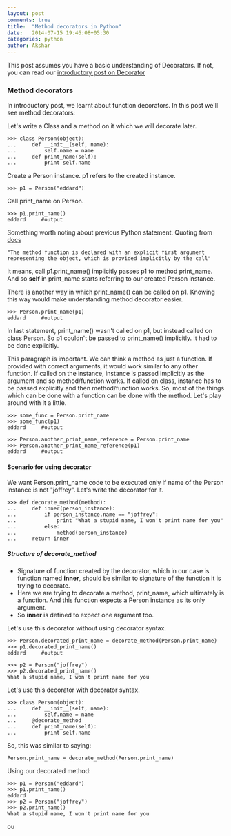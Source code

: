 ```yaml
---
layout: post
comments: true
title:  "Method decorators in Python"
date:   2014-07-15 19:46:08+05:30
categories: python
author: Akshar
---
```

This post assumes you have a basic understanding of Decorators. If not, you can read our <a href="http://agiliq.com/blog/2012/11/understanding-decorators-2/" target="_blank">introductory post on Decorator</a>

### Method decorators

In introductory post, we learnt about function decorators. In this post we'll see method decorators:

Let's write a Class and a method on it which we will decorate later.

	>>> class Person(object):
	...     def __init__(self, name):
	...         self.name = name
	...     def print_name(self):
	...         print self.name

Create a Person instance. p1 refers to the created instance.

	>>> p1 = Person("eddard")

Call print_name on Person.

	>>> p1.print_name()
	eddard     #output

Something worth noting about previous Python statement. Quoting from <a href="https://docs.python.org/2/tutorial/classes.html" target="_blank">docs</a>

	"The method function is declared with an explicit first argument representing the object, which is provided implicitly by the call"

It means, call p1.print_name() implicitly passes p1 to method print_name. And so **self** in print_name starts referring to our created Person instance.

There is another way in which print_name() can be called on p1. Knowing this way would make understanding method decorator easier.

	>>> Person.print_name(p1)
	eddard     #output

In last statement, print_name() wasn't called on p1, but instead called on class Person. So p1 couldn't be passed to print_name() implicitly. It had to be done explicitly.

This paragraph is important. We can think a method as just a function. If provided with correct arguments, it would work similar to any other function. If called on the instance, instance is passed implicitly as the argument and so method/function works. If called on class, instance has to be passed explicitly and then method/function works. So, most of the things which can be done with a function can be done with the method. Let's play around with it a little.

	>>> some_func = Person.print_name
	>>> some_func(p1)
	eddard     #output

	>>> Person.another_print_name_reference = Person.print_name
	>>> Person.another_print_name_reference(p1)
	eddard     #output

#### Scenario for using decorator
We want Person.print_name code to be executed only if name of the Person instance is not "joffrey". Let's write the decorator for it.

	>>> def decorate_method(method):
	...     def inner(person_instance):
	...         if person_instance.name == "joffrey":
	...             print "What a stupid name, I won't print name for you"
	...         else:
	...             method(person_instance)
	...     return inner

##### Structure of decorate_method

* Signature of function created by the decorator, which in our case is function named **inner**, should be similar to signature of the function it is trying to decorate.
* Here we are trying to decorate a method, print_name, which ultimately is a function. And this function expects a Person instance as its only argument.
* So **inner** is defined to expect one argument too.

Let's use this decorator without using decorator syntax.

	>>> Person.decorated_print_name = decorate_method(Person.print_name)
	>>> p1.decorated_print_name()
	eddard     #output

	>>> p2 = Person("joffrey")
	>>> p2.decorated_print_name()
	What a stupid name, I won't print name for you

Let's use this decorator with decorator syntax.

	>>> class Person(object):
	...     def __init__(self, name):
	...         self.name = name
	...     @decorate_method
	...     def print_name(self):
	...         print self.name

So, this was similar to saying:

	Person.print_name = decorate_method(Person.print_name)

Using our decorated method:

	>>> p1 = Person("eddard")
	>>> p1.print_name()
	eddard
	>>> p2 = Person("joffrey")
	>>> p2.print_name()
	What a stupid name, I won't print name for you

ou

